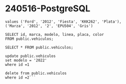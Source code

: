 # 240516-PostgreSQL
```insert into public.vehiculos (marca, modelo, linea, placa, color) 
values ('Ford', '2012', 'Fiesta', 'KKK262', 'Plata'),
('Marza', '2012', '2', 'EPU504', 'Gris')

SELECT id, marca, modelo, linea, placa, color
FROM public.vehiculos;

SELECT * FROM public.vehiculos;

update public.vehiculos 
set modelo = '2022'
where id =1

delete from public.vehiculos 
where id =2```

